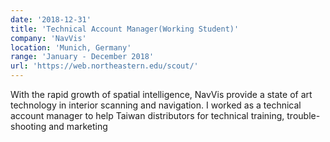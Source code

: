 ```yaml
---
date: '2018-12-31'
title: 'Technical Account Manager(Working Student)'
company: 'NavVis'
location: 'Munich, Germany'
range: 'January - December 2018'
url: 'https://web.northeastern.edu/scout/'
---
```


With the rapid growth of spatial intelligence, NavVis provide a state of art technology in interior scanning and navigation. I worked as a technical account manager to help Taiwan distributors for technical training, trouble-shooting and marketing
